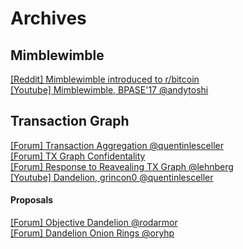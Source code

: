 # Archives

## Mimblewimble

[[Reddit] Mimblewimble introduced to r/bitcoin](https://www.reddit.com/r/Bitcoin/comments/4vub3y/mimblewimble_noninteractive_coinjoin_and_better/) </br>
[[Youtube] Mimblewimble, BPASE'17 @andytoshi](https://www.youtube.com/watch?v=XiUGu48JTd0&feature=youtu.be)

## Transaction Graph

[[Forum] Transaction Aggregation @quentinlesceller](https://forum.grin.mw/t/grin-transaction-aggregation/418) </br>
[[Forum] TX Graph Confidentality](https://forum.grin.mw/t/tx-graph-confidentiality/1260/2) </br>
[[Forum] Response to Reavealing TX Graph @lehnberg](https://forum.grin.mw/t/my-full-response-to-the-blocks-questions/6566) </br>
[[Youtube] Dandelion, grincon0 @quentinlesceller](https://www.youtube.com/watch?list=PLvgCPbagiHgqYdVUj-ylqhsXOifWrExiq&v=Q1XWFcHiwQA) </br>

#### Proposals

[[Forum] Objective Dandelion @rodarmor](https://forum.grin.mw/t/objective-dandelion/4678) </br>
[[Forum] Dandelion Onion Rings @oryhp](https://forum.grin.mw/t/dandelion-with-onion-rings/7592) </br>
